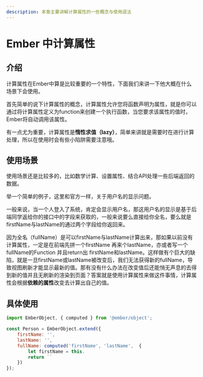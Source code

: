 ```yaml
---
description: 本章主要讲解计算属性的一些概念与使用语法
---
```


# Ember 中计算属性

## 介绍

计算属性在Ember中算是比较重要的一个特性，下面我们来讲一下他大概在什么场景下会使用。

首先简单的说下计算属性的概念，计算属性允许您将函数声明为属性，就是你可以通过将计算属性定义为function来创建一个执行函数，当您要求该属性的值时，Ember将自动调用该属性。

有一点尤为重要，计算属性是**惰性求值（lazy）**，简单来讲就是需要时在进行计算处理，所以在使用时会有些小陷阱需要注意哦。

## 使用场景

使用场景还是比较多的，比如数学计算、设置属性、结合API处理一些后端返回的数据。

举一个简单的例子，这里和官方一样，关于用户名的显示问题。

一般来说，当一个人登入了系统，肯定会显示用户名，那这用户名的显示是基于后端同学返给你的接口中的字段来获取的，一般来说要么直接给你全名，要么就是firstName与lastName的通过两个字段给你返回来。

因为全名（fullName）是可以firstName与lastName计算出来，那如果以前没有计算属性，一定是在前端先拼一个firstName 再来个lastName，亦或者写一个fullName的Function 并且return出 firstName和lastName。这样做有个巨大的缺陷，就是一旦firstName或lastName被改变后，我们无法获得新的fullName，导致视图刷新才能显示最新的值。那有没有什么办法在改变值后还能悄无声息的去得到新的值并且无刷新的渲染到页面？答案就是使用计算属性来做这件事情，计算属性会根据**依赖的属性**改变去计算出自己的值。

## 具体使用

```javascript
import EmberObject, { computed } from '@ember/object';

const Person = EmberObject.extend({
    firstName: '',
    lastName: '',
    fullName: computed('firstName', 'lastName',  {
        let firstName = this.
        return ``
    })
});
```

